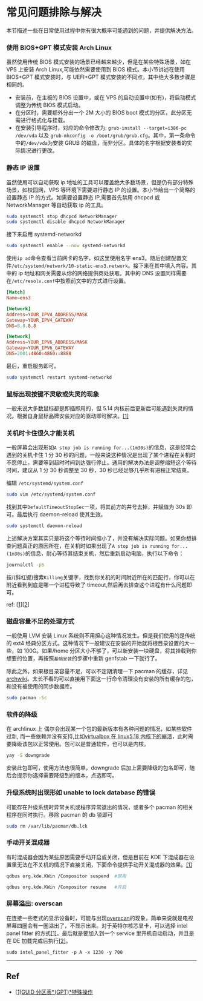 # 常见问题排除与解决

本节描述一些在日常使用过程中你有很大概率可能遇到的问题，并提供解决方法。

### 使用 BIOS+GPT 模式安装 Arch Linux

虽然使用传统 BIOS 模式安装的场景已经越来越少，但是在某些特殊场景，如在 VPS 上安装 Arch Linux,可能依然需要使用到 BIOS 模式。本小节讲述在使用 BIOS+GPT 模式安装时，与 UEFI+GPT 模式安装的不同点，其中绝大多数步骤是相同的。

- 安装前，在主板的 BIOS 设置中，或在 VPS 的启动设置中(如有)，将启动模式调整为传统 BIOS 模式启动。
- 在分区时，需要额外分出一个 2M 大小的 BIOS boot 模式的分区，此分区无需进行格式化与挂载。
- 在安装引导程序时，对应的命令修改为: `grub-install --target=i386-pc /dev/vda` 以及 `grub-mkconfig -o /boot/grub/grub.cfg`。其中，第一条命令中的`/dev/vda`为安装 GRUB 的磁盘，而非分区。具体的名字根据安装者的实际情况进行更改。

### 静态 IP 设置

虽然使用可以自动获取 ip 地址的工具可以覆盖绝大多数场景，但是仍有部分特殊场景，如校园网，VPS 等环境下需要进行静态 IP 的设置。本小节给出一个简略的设置静态 IP 的方式。如需要设置静态 IP,需要首先禁用 dhcpcd 或 NetworkManager 等自动获取 ip 的工具。

```bash
sudo systemctl stop dhcpcd NetworkManager
sudo systemctl disable dhcpcd NetworkManager
```

接下来启用 systemd-networkd

```bash
sudo systemctl enable --now systemd-networkd
```

使用`ip ad`命令查看当前网卡的名字，如这里使用名字 ens3。随后创建配置文件`/etc/systemd/network/10-static-ens3.network`。接下来在其中填入内容。其中的 ip 地址和网关需要从你的网络提供商处获取。其中的 DNS 设置同样需要在`/etc/resolv.conf`中按照前文中的方式进行设置。

```conf
[Match]
Name=ens3

[Network]
Address=YOUR_IPV4_ADDRESS/MASK
Gateway=YOUR_IPV4_GATEWAY
DNS=8.8.8.8

[Network]
Address=YOUR_IPV6_ADDRESS/MASK
Gateway=YOUR_IPV6_GATEWAY
DNS=2001:4860:4860::8888
```

最后，重启服务即可。

```bash
sudo systemctl restart systemd-networkd
```

### 鼠标出现按键不灵敏或失灵的现象

一般来说大多数鼠标都是即插即用的，但 5.14 内核前后更新后可能遇到失灵的情况。根据自身鼠标品牌安装对应的驱动即可解决。[[1]](https://openrazer.github.io/#arch)

### 关机时卡住很久才能关机

一般屏幕会出现形如`A stop job is running for...(1m30s)`的信息，这是经常会遇到的关机卡住 1 分 30 秒的问题，一般来说这种情况是出现了某个进程在关机时不愿停止，需要等到超时时间到达强行停止。通用的解决办法是调整缩短这个等待时间，建议从 1 分 30 秒调整至 30 秒，30 秒已经足够几乎所有进程正常结束。

编辑 `/etc/systemd/system.conf`

```bash
sudo vim /etc/systemd/system.conf
```

找到其中`DefaultTimeoutStopSec`一项，将其前方的井号去掉，并赋值为 30s 即可。最后执行 daemon-reload 使其生效。

```bash
sudo systemctl daemon-reload
```

上述解决方案其实只是将这个等待时间缩小了，并没有解决实际问题。如果你想排查问题真正的原因所在，在关机时如果出现了`A stop job is running for...(1m30s)`的信息，耐心等待其结束关机，然后重新启动电脑，执行以下命令：

```bash
journalctl -p5
```

按/(斜杠键)搜索`Killing`关键字，找到你关机的时间附近所在的匹配行，你可以在附近看到到底是哪一个进程导致了 timeout,然后再去排查这个进程有什么问题即可。

ref: [[1](https://forum.manjaro.org/t/a-stop-job-is-running-for-user-manager-for-uid-1000-during-shutdown/37799)][[2](https://unix.stackexchange.com/questions/273876/a-stop-job-is-running-for-session-c2-of-user)]

### 磁盘容量不足的处理方式

一般使用 LVM 安装 Linux 系统则不用担心这种情况发生。但是我们使用的是传统的 ext4 经典分区方式。这种情况下一般建议在安装的开始就将根目录设置的大一些，如 100G。如果/home 分区大小不够了，可以新安装一块硬盘，将其挂载到你想要的位置，再按照`基础安装`的步骤中重新 genfstab 一下就行了。

除此之外，如果根目录容量不足，可以不定期清理一下 pacman 的缓存，详见[archwiki](https://wiki.archlinux.org/title/Pacman#Cleaning_the_package_cache)。太长不看的可以直接用下面这一行命令清理没有安装的所有缓存的包，和没有被使用的同步数据库。

```bash
sudo pacman -Sc
```

### 软件的降级

在 archlinux 上 偶尔会出现某一个包的最新版本有各种问题的情况，如某些软件过新, 而一些依赖并没有支持,比如[virtualbox 在 linux5.18 内核下的崩溃](https://bugs.archlinux.org/task/74900)，此时需要降级该包以正常使用。包可以是普通软件，也可以是内核。

```bash
yay -S downgrade
```

安装此包即可，使用方法也很简单，downgrade 后加上需要降级的包名即可，随后会提示你选择需要降级到的版本，点选即可。

### 升级系统时出现形如 unable to lock database 的错误

可能存在升级系统时异常关机或程序异常退出的情况，或者多个 pacman 的相关程序在同时执行。移除 pacman 的 db 锁即可

```bash
sudo rm /var/lib/pacman/db.lck
```

### 手动开关混成器

有时混成器会因为某些原因需要手动开启或关闭，但是目前在 KDE 下混成器在设置里无法在不关机的情况下直接关闭，下面命令提供手动开关混成器的效果。[[1]](https://unix.stackexchange.com/questions/597736/disabling-kwin-compositor-from-command-line)

```bash
qdbus org.kde.KWin /Compositor suspend  #禁用

qdbus org.kde.KWin /Compositor resume   #开启


```

### 屏幕溢出: overscan

在连接一些老式的显示设备时，可能与出现[overscan](https://en.wikipedia.org/wiki/Overscan)的现象，简单来说就是电视屏幕四圈会有一圈溢出了，不显示出来。对于英特尔核芯显卡，可以选择 intel panel fitter 的方式[[1]](https://askubuntu.com/questions/508358/overscanning-picture-problem-using-hdmi-with-intel-graphics)。最后就是要加入到一个 service 里开机自动启动，并且是在 DE 加载完成后执行[[2]](https://unix.stackexchange.com/questions/397853/how-to-set-a-systemd-unit-to-start-after-loading-the-desktop)。

```
sudo intel_panel_fitter -p A -x 1230 -y 700
```

---

## Ref

- [[1]GUID 分区表*(GPT)*特殊操作](<https://wiki.archlinux.org/title/GRUB_(%E7%AE%80%E4%BD%93%E4%B8%AD%E6%96%87)#GUID%E5%88%86%E5%8C%BA%E8%A1%A8_(GPT)_%E7%89%B9%E6%AE%8A%E6%93%8D%E4%BD%9C>)
